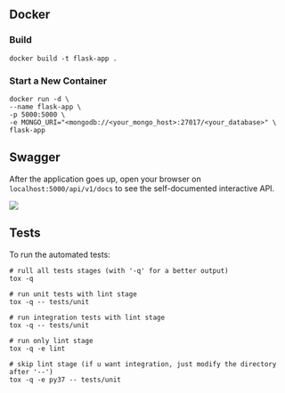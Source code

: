 ## Docker
### Build

```
docker build -t flask-app .
```

### Start a New Container

```
docker run -d \
--name flask-app \
-p 5000:5000 \
-e MONGO_URI="<mongodb://<your_mongo_host>:27017/<your_database>" \
flask-app
```

## Swagger

After the application goes up, open your browser on `localhost:5000/api/v1/docs` to see the self-documented interactive API.

![](/imgs/swagger.png)


## Tests

To run the automated tests:

```
# rull all tests stages (with '-q' for a better output)
tox -q

# run unit tests with lint stage
tox -q -- tests/unit

# run integration tests with lint stage
tox -q -- tests/unit

# run only lint stage
tox -q -e lint

# skip lint stage (if u want integration, just modify the directory after '--')
tox -q -e py37 -- tests/unit
```
